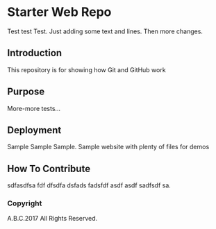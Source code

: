 # Starter Web Repo

Test test Test. Just adding some text
and lines. Then
more changes.

## Introduction

This repository is for showing how Git and GitHub work

## Purpose

More-more tests...

## Deployment

Sample Sample Sample.
Sample website with plenty of files for demos

## How To Contribute

sdfasdfsa fdf dfsdfa dsfads fadsfdf asdf asdf sadfsdf sa.

### Copyright

A.B.C.2017 All Rights Reserved.


